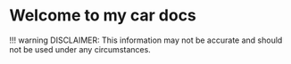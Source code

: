 # Welcome to my car docs

!!! warning
    DISCLAIMER: This information may not be accurate and should not be used under any circumstances. 